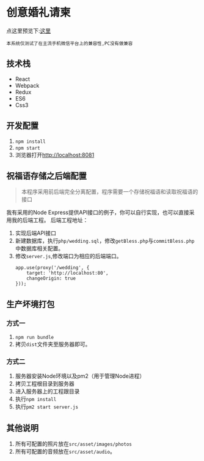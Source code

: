# 创意婚礼请柬

点这里预览下:[这里](http://lamolilaguanfang.com:1314)

`本系统仅测试了在主流手机微信平台上的兼容性,PC没有做兼容`

## 技术栈

- React
- Webpack
- Redux
- ES6
- Css3

## 开发配置

1. `npm install`
2. `npm start`
3. 浏览器打开[http://localhost:8081](http://localhost:8081)

## 祝福语存储之后端配置

> 本程序采用前后端完全分离配置，程序需要一个存储祝福语和读取祝福语的接口

我有采用的Node Express提供API接口的例子，你可以自行实现，也可以直接采用我的后端工程。
后端工程地址：

1. 实现后端API接口
2. 新建数据库，执行`php/wedding.sql`，修改`getBless.php`与`commitBless.php`中数据库相关配置。
3. 修改`server.js`,修改端口为相应的后端端口。
   ```
   app.use(proxy('/wedding', {
       target: 'http://localhost:80',
       changeOrigin: true
   }));
   ```

## 生产坏境打包

### 方式一

1. `npm run bundle`
2. 拷贝`dist`文件夹至服务器即可。

### 方式二

1. 服务器安装Node环境以及pm2（用于管理Node进程）
2. 拷贝工程根目录到服务器
3. 进入服务器上的工程跟目录
4. 执行`npm install`
4. 执行`pm2 start server.js`

## 其他说明

1. 所有可配置的照片放在`src/asset/images/photos`
2. 所有可配置的音频放在`src/asset/audio`。
